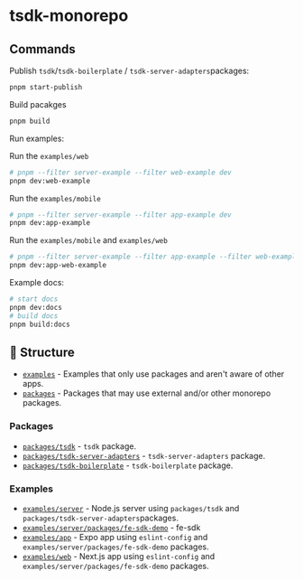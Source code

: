 # tsdk-monorepo

## Commands

Publish `tsdk`/`tsdk-boilerplate` / `tsdk-server-adapters`packages:

```bash
pnpm start-publish
```

Build pacakges

```bash
pnpm build
```

Run examples:

Run the `examples/web`

```bash
# pnpm --filter server-example --filter web-example dev
pnpm dev:web-example
```

Run the `examples/mobile`

```bash
# pnpm --filter server-example --filter app-example dev
pnpm dev:app-example
```

Run the `examples/mobile` and `examples/web`

```bash
# pnpm --filter server-example --filter app-example --filter web-example dev
pnpm dev:app-web-example
```

Example docs:

```bash
# start docs
pnpm dev:docs
# build docs
pnpm build:docs
```

## 📁 Structure

- [`examples`](./examples) - Examples that only use packages and aren't aware of other apps.
- [`packages`](./packages) - Packages that may use external and/or other monorepo packages.

### Packages

- [`packages/tsdk`](./packages/tsdk) - `tsdk` package.
- [`packages/tsdk-server-adapters`](./packages/tsdk-server-adapters) - `tsdk-server-adapters` package.
- [`packages/tsdk-boilerplate`](./packages/tsdk-boilerplate) - `tsdk-boilerplate` package.

### Examples

- [`examples/server`](./examples/server) - Node.js server using `packages/tsdk` and `packages/tsdk-server-adapters`packages.
- [`examples/server/packages/fe-sdk-demo`](./examples/server/packages/fe-sdk-demo) - fe-sdk
- [`examples/app`](./examples/app) - Expo app using `eslint-config` and `examples/server/packages/fe-sdk-demo` packages.
- [`examples/web`](./examples/web) - Next.js app using `eslint-config` and `examples/server/packages/fe-sdk-demo` packages.
